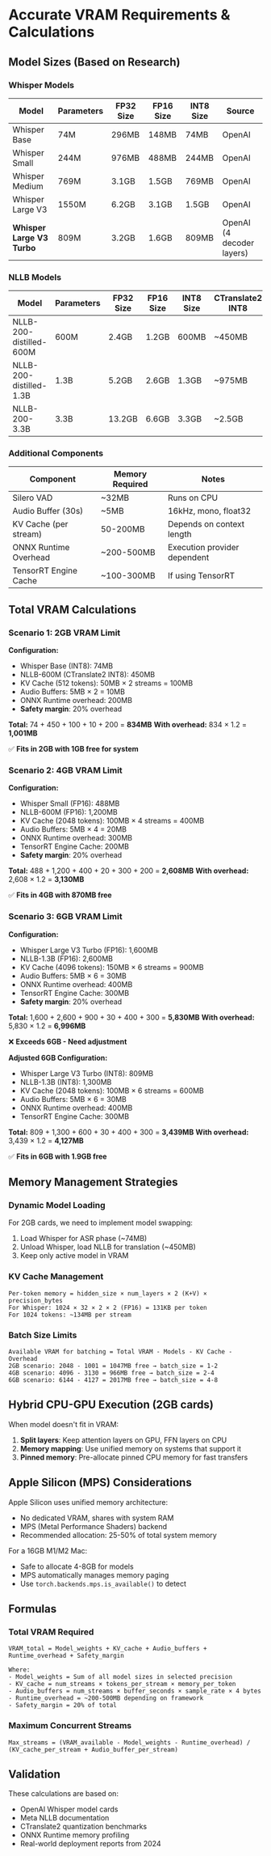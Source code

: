 # Accurate VRAM Requirements & Calculations

## Model Sizes (Based on Research)

### Whisper Models
| Model | Parameters | FP32 Size | FP16 Size | INT8 Size | Source |
|-------|-----------|-----------|-----------|-----------|---------|
| Whisper Base | 74M | 296MB | 148MB | 74MB | OpenAI |
| Whisper Small | 244M | 976MB | 488MB | 244MB | OpenAI |
| Whisper Medium | 769M | 3.1GB | 1.5GB | 769MB | OpenAI |
| Whisper Large V3 | 1550M | 6.2GB | 3.1GB | 1.5GB | OpenAI |
| **Whisper Large V3 Turbo** | 809M | 3.2GB | 1.6GB | 809MB | OpenAI (4 decoder layers) |

### NLLB Models
| Model | Parameters | FP32 Size | FP16 Size | INT8 Size | CTranslate2 INT8 |
|-------|-----------|-----------|-----------|-----------|------------------|
| NLLB-200-distilled-600M | 600M | 2.4GB | 1.2GB | 600MB | ~450MB |
| NLLB-200-distilled-1.3B | 1.3B | 5.2GB | 2.6GB | 1.3GB | ~975MB |
| NLLB-200-3.3B | 3.3B | 13.2GB | 6.6GB | 3.3GB | ~2.5GB |

### Additional Components
| Component | Memory Required | Notes |
|-----------|----------------|-------|
| Silero VAD | ~32MB | Runs on CPU |
| Audio Buffer (30s) | ~5MB | 16kHz, mono, float32 |
| KV Cache (per stream) | 50-200MB | Depends on context length |
| ONNX Runtime Overhead | ~200-500MB | Execution provider dependent |
| TensorRT Engine Cache | ~100-300MB | If using TensorRT |

## Total VRAM Calculations

### Scenario 1: 2GB VRAM Limit

**Configuration:**
- Whisper Base (INT8): 74MB
- NLLB-600M (CTranslate2 INT8): 450MB
- KV Cache (512 tokens): 50MB × 2 streams = 100MB
- Audio Buffers: 5MB × 2 = 10MB
- ONNX Runtime overhead: 200MB
- **Safety margin**: 20% overhead

**Total:** 74 + 450 + 100 + 10 + 200 = **834MB**
**With overhead:** 834 × 1.2 = **1,001MB**

✅ **Fits in 2GB with 1GB free for system**

### Scenario 2: 4GB VRAM Limit

**Configuration:**
- Whisper Small (FP16): 488MB
- NLLB-600M (FP16): 1,200MB
- KV Cache (2048 tokens): 100MB × 4 streams = 400MB
- Audio Buffers: 5MB × 4 = 20MB
- ONNX Runtime overhead: 300MB
- TensorRT Engine Cache: 200MB
- **Safety margin**: 20% overhead

**Total:** 488 + 1,200 + 400 + 20 + 300 + 200 = **2,608MB**
**With overhead:** 2,608 × 1.2 = **3,130MB**

✅ **Fits in 4GB with 870MB free**

### Scenario 3: 6GB VRAM Limit

**Configuration:**
- Whisper Large V3 Turbo (FP16): 1,600MB
- NLLB-1.3B (FP16): 2,600MB
- KV Cache (4096 tokens): 150MB × 6 streams = 900MB
- Audio Buffers: 5MB × 6 = 30MB
- ONNX Runtime overhead: 400MB
- TensorRT Engine Cache: 300MB
- **Safety margin**: 20% overhead

**Total:** 1,600 + 2,600 + 900 + 30 + 400 + 300 = **5,830MB**
**With overhead:** 5,830 × 1.2 = **6,996MB**

❌ **Exceeds 6GB - Need adjustment**

**Adjusted 6GB Configuration:**
- Whisper Large V3 Turbo (INT8): 809MB
- NLLB-1.3B (INT8): 1,300MB
- KV Cache (2048 tokens): 100MB × 6 streams = 600MB
- Audio Buffers: 5MB × 6 = 30MB
- ONNX Runtime overhead: 400MB
- TensorRT Engine Cache: 300MB

**Total:** 809 + 1,300 + 600 + 30 + 400 + 300 = **3,439MB**
**With overhead:** 3,439 × 1.2 = **4,127MB**

✅ **Fits in 6GB with 1.9GB free**

## Memory Management Strategies

### Dynamic Model Loading
For 2GB cards, we need to implement model swapping:
1. Load Whisper for ASR phase (~74MB)
2. Unload Whisper, load NLLB for translation (~450MB)
3. Keep only active model in VRAM

### KV Cache Management
```
Per-token memory = hidden_size × num_layers × 2 (K+V) × precision_bytes
For Whisper: 1024 × 32 × 2 × 2 (FP16) = 131KB per token
For 1024 tokens: ~134MB per stream
```

### Batch Size Limits
```
Available VRAM for batching = Total VRAM - Models - KV Cache - Overhead
2GB scenario: 2048 - 1001 = 1047MB free → batch_size = 1-2
4GB scenario: 4096 - 3130 = 966MB free → batch_size = 2-4
6GB scenario: 6144 - 4127 = 2017MB free → batch_size = 4-8
```

## Hybrid CPU-GPU Execution (2GB cards)

When model doesn't fit in VRAM:
1. **Split layers**: Keep attention layers on GPU, FFN layers on CPU
2. **Memory mapping**: Use unified memory on systems that support it
3. **Pinned memory**: Pre-allocate pinned CPU memory for fast transfers

## Apple Silicon (MPS) Considerations

Apple Silicon uses unified memory architecture:
- No dedicated VRAM, shares with system RAM
- MPS (Metal Performance Shaders) backend
- Recommended allocation: 25-50% of total system memory

For a 16GB M1/M2 Mac:
- Safe to allocate 4-8GB for models
- MPS automatically manages memory paging
- Use `torch.backends.mps.is_available()` to detect

## Formulas

### Total VRAM Required
```
VRAM_total = Model_weights + KV_cache + Audio_buffers + Runtime_overhead + Safety_margin

Where:
- Model_weights = Sum of all model sizes in selected precision
- KV_cache = num_streams × tokens_per_stream × memory_per_token
- Audio_buffers = num_streams × buffer_seconds × sample_rate × 4 bytes
- Runtime_overhead = ~200-500MB depending on framework
- Safety_margin = 20% of total
```

### Maximum Concurrent Streams
```
Max_streams = (VRAM_available - Model_weights - Runtime_overhead) / (KV_cache_per_stream + Audio_buffer_per_stream)
```

## Validation

These calculations are based on:
- OpenAI Whisper model cards
- Meta NLLB documentation
- CTranslate2 quantization benchmarks
- ONNX Runtime memory profiling
- Real-world deployment reports from 2024